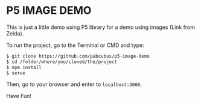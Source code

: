 # P5 IMAGE DEMO
This is just a little demo using P5 library for a demo using images (Link from Zelda).

To run the project, go to the Terminal or CMD and type:
```sh
$ git clone https://github.com/pabcubus/p5-image-demo
$ cd /folder/where/you/cloned/the/project
$ npm install
$ serve
```

Then, go to your browser and enter to `localhost:3000`.

Have Fun!
